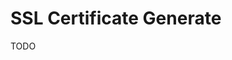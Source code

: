 # SSL Certificate Generate

TODO

<!-- ## Docker

### Running

```sh
docker run --rm \
  -v matomo-nginx-certs:/etc/ssl/certs \
  -e ORGANISATION='Matomo' \
  -e ISSUER_CN='Matomo Ltd' \
  -e PUBLIC_CN='*.matomo.local' \
  -e ISSUER_NAME='matomo' \
  docker.io/brunowego/ssl-cert-gen:0.0.1
``` -->

